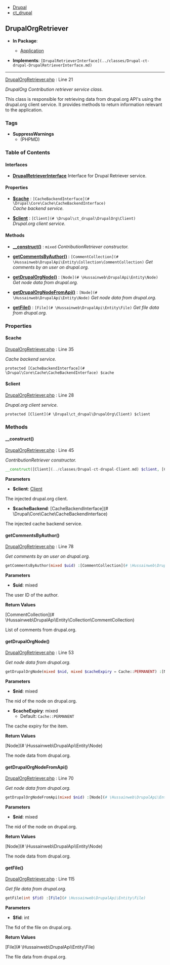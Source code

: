 
- [Drupal](../namespaces/drupal.md)
- [ct_drupal](../namespaces/drupal-ct-drupal.md)


## DrupalOrgRetriever


- **In Package**:
    - [Application](../packages/Application.md)
  
- **Implements**:
    `[DrupalRetrieverInterface](../classes/Drupal-ct-drupal-DrupalRetrieverInterface.md)`
  

---





[DrupalOrgRetriever.php](../files/web-modules-custom-ct-drupal-src-drupalorgretriever.md) : Line 21

*DrupalOrg Contribution retriever service class.*


This class is responsible for retrieving data from drupal.org API's using
the drupal.org client service. It provides methods to return information
relevant to the application.


### Tags

- **SuppressWarnings**
  - (PHPMD)






### Table of Contents



#### Interfaces
- **[DrupalRetrieverInterface](../classes/Drupal-ct-drupal-DrupalRetrieverInterface.md)**
  Interface for Drupal Retriever service.






#### Properties
- **[$cache](../classes/Drupal-ct-drupal-DrupalOrgRetriever.md#cache)**
         : `[CacheBackendInterface](# \Drupal\Core\Cache\CacheBackendInterface)`  
*Cache backend service.*

- **[$client](../classes/Drupal-ct-drupal-DrupalOrgRetriever.md#client)**
         : `[Client](# \Drupal\ct_drupal\DrupalOrg\Client)`  
*Drupal.org client service.*


#### Methods
- **[__construct()](../classes/Drupal-ct-drupal-DrupalOrgRetriever.md#__construct)**
           : `mixed`
*ContributionRetriever constructor.*

- **[getCommentsByAuthor()](../classes/Drupal-ct-drupal-DrupalOrgRetriever.md#getcommentsbyauthor)**
           : `[CommentCollection](# \Hussainweb\DrupalApi\Entity\Collection\CommentCollection)`
*Get comments by an user on drupal.org.*

- **[getDrupalOrgNode()](../classes/Drupal-ct-drupal-DrupalOrgRetriever.md#getdrupalorgnode)**
           : `[Node](# \Hussainweb\DrupalApi\Entity\Node)`
*Get node data from drupal.org.*

- **[getDrupalOrgNodeFromApi()](../classes/Drupal-ct-drupal-DrupalOrgRetriever.md#getdrupalorgnodefromapi)**
           : `[Node](# \Hussainweb\DrupalApi\Entity\Node)`
*Get node data from drupal.org.*

- **[getFile()](../classes/Drupal-ct-drupal-DrupalOrgRetriever.md#getfile)**
           : `[File](# \Hussainweb\DrupalApi\Entity\File)`
*Get file data from drupal.org.*







### Properties

#### $cache

[DrupalOrgRetriever.php](../files/web-modules-custom-ct-drupal-src-drupalorgretriever.md) : Line 35

*Cache backend service.*


`protected [CacheBackendInterface](# \Drupal\Core\Cache\CacheBackendInterface) $cache`








#### $client

[DrupalOrgRetriever.php](../files/web-modules-custom-ct-drupal-src-drupalorgretriever.md) : Line 28

*Drupal.org client service.*


`protected [Client](# \Drupal\ct_drupal\DrupalOrg\Client) $client`










### Methods

#### __construct()

[DrupalOrgRetriever.php](../files/web-modules-custom-ct-drupal-src-drupalorgretriever.md) : Line 45

*ContributionRetriever constructor.*

```php
__construct([Client](../classes/Drupal-ct-drupal-Client.md) $client, [CacheBackendInterface](# \Drupal\Core\Cache\CacheBackendInterface) $cacheBackend) :mixed
```




**Parameters**

- **$client**: [Client](../classes/Drupal-ct-drupal-Client.md)
    
The injected drupal.org client.

- **$cacheBackend**: [CacheBackendInterface](# \Drupal\Core\Cache\CacheBackendInterface)
    
The injected cache backend service.








#### getCommentsByAuthor()

[DrupalOrgRetriever.php](../files/web-modules-custom-ct-drupal-src-drupalorgretriever.md) : Line 78

*Get comments by an user on drupal.org.*

```php
getCommentsByAuthor(mixed $uid) :[CommentCollection](# \Hussainweb\DrupalApi\Entity\Collection\CommentCollection)
```




**Parameters**

- **$uid**: mixed
    
The user ID of the author.






**Return Values**

[CommentCollection](# \Hussainweb\DrupalApi\Entity\Collection\CommentCollection)


List of comments from drupal.org.



#### getDrupalOrgNode()

[DrupalOrgRetriever.php](../files/web-modules-custom-ct-drupal-src-drupalorgretriever.md) : Line 53

*Get node data from drupal.org.*

```php
getDrupalOrgNode(mixed $nid, mixed $cacheExpiry = Cache::PERMANENT) :[Node](# \Hussainweb\DrupalApi\Entity\Node)
```




**Parameters**

- **$nid**: mixed
    
The nid of the node on drupal.org.

- **$cacheExpiry**: mixed
    - Default: `Cache::PERMANENT`
    
The cache expiry for the item.






**Return Values**

[Node](# \Hussainweb\DrupalApi\Entity\Node)


The node data from drupal.org.



#### getDrupalOrgNodeFromApi()

[DrupalOrgRetriever.php](../files/web-modules-custom-ct-drupal-src-drupalorgretriever.md) : Line 70

*Get node data from drupal.org.*

```php
getDrupalOrgNodeFromApi(mixed $nid) :[Node](# \Hussainweb\DrupalApi\Entity\Node)
```




**Parameters**

- **$nid**: mixed
    
The nid of the node on drupal.org.






**Return Values**

[Node](# \Hussainweb\DrupalApi\Entity\Node)


The node data from drupal.org.



#### getFile()

[DrupalOrgRetriever.php](../files/web-modules-custom-ct-drupal-src-drupalorgretriever.md) : Line 115

*Get file data from drupal.org.*

```php
getFile(int $fid) :[File](# \Hussainweb\DrupalApi\Entity\File)
```




**Parameters**

- **$fid**: int
    
The fid of the file on drupal.org.






**Return Values**

[File](# \Hussainweb\DrupalApi\Entity\File)


The file data from drupal.org.




